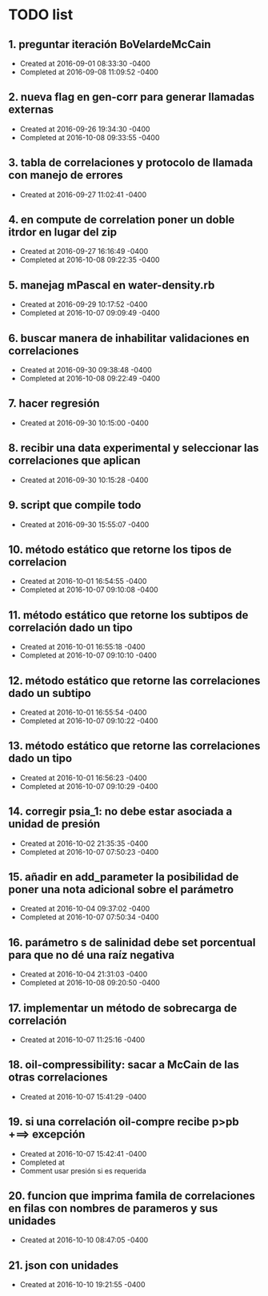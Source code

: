 # TODO list
## 1. preguntar iteración BoVelardeMcCain
- Created at   2016-09-01 08:33:30 -0400
- Completed at 2016-09-08 11:09:52 -0400

## 2. nueva flag en gen-corr para generar llamadas externas
- Created at   2016-09-26 19:34:30 -0400
- Completed at 2016-10-08 09:33:55 -0400

## 3. tabla de correlaciones y protocolo de llamada con manejo de errores
- Created at   2016-09-27 11:02:41 -0400

## 4. en compute de correlation poner un doble itrdor en lugar del zip
- Created at   2016-09-27 16:16:49 -0400
- Completed at 2016-10-08 09:22:35 -0400

## 5. manejag mPascal en water-density.rb
- Created at   2016-09-29 10:17:52 -0400
- Completed at 2016-10-07 09:09:49 -0400

## 6. buscar manera de inhabilitar validaciones en correlaciones
- Created at   2016-09-30 09:38:48 -0400
- Completed at 2016-10-08 09:22:49 -0400

## 7. hacer regresión
- Created at   2016-09-30 10:15:00 -0400

## 8. recibir una data experimental y seleccionar las correlaciones que aplican
- Created at   2016-09-30 10:15:28 -0400

## 9. script que compile todo
- Created at   2016-09-30 15:55:07 -0400

## 10. método estático que retorne los tipos de correlacion
- Created at   2016-10-01 16:54:55 -0400
- Completed at 2016-10-07 09:10:08 -0400

## 11. método estático que retorne los subtipos de correlación dado un tipo
- Created at   2016-10-01 16:55:18 -0400
- Completed at 2016-10-07 09:10:10 -0400

## 12. método estático que retorne las correlaciones dado un subtipo
- Created at   2016-10-01 16:55:54 -0400
- Completed at 2016-10-07 09:10:22 -0400

## 13. método estático que retorne las correlaciones dado un tipo
- Created at   2016-10-01 16:56:23 -0400
- Completed at 2016-10-07 09:10:29 -0400

## 14. corregir psia_1: no debe estar asociada a unidad de presión
- Created at   2016-10-02 21:35:35 -0400
- Completed at 2016-10-07 07:50:23 -0400

## 15. añadir en add_parameter la posibilidad de poner una nota adicional sobre el parámetro
- Created at   2016-10-04 09:37:02 -0400
- Completed at 2016-10-07 07:50:34 -0400

## 16. parámetro s de salinidad debe set porcentual para que no dé una raíz negativa
- Created at   2016-10-04 21:31:03 -0400
- Completed at 2016-10-08 09:20:50 -0400

## 17. implementar un método de sobrecarga de correlación
- Created at   2016-10-07 11:25:16 -0400

## 18. oil-compressibility: sacar a McCain de las otras correlaciones
- Created at   2016-10-07 15:41:29 -0400

## 19. si una correlación oil-compre recibe p>pb +==> excepción
- Created at   2016-10-07 15:42:41 -0400
- Completed at 
- Comment      usar presión si es requerida

## 20. funcion que imprima famila de correlaciones en filas con nombres de parameros y sus unidades
- Created at   2016-10-10 08:47:05 -0400

## 21. json con unidades
- Created at   2016-10-10 19:21:55 -0400

